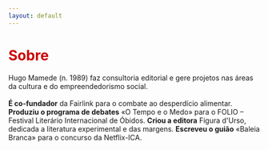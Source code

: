 ```yaml
---
layout: default
---
```


<h1 style="color: #cc0000;">Sobre</h1> 
<p>Hugo Mamede (n. 1989) faz consultoria editorial e gere projetos nas áreas da cultura e do empreendedorismo social.
<br>
<br>
<b>É co-fundador</b> da Fairlink para o combate ao desperdício alimentar. <b>Produziu o programa de debates</b> «O Tempo e o Medo» para o FOLIO – Festival Literário Internacional de Óbidos. <b>Criou a editora</b> Figura d'Urso, dedicada a literatura experimental e das margens. <b>Escreveu o guião</b> «Baleia Branca» para o concurso da Netflix-ICA.	
</p>